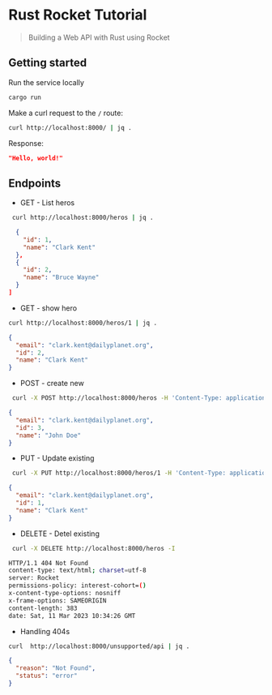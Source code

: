# Rust Rocket Tutorial

> Building a Web API with Rust using Rocket

## Getting started

Run the service locally

```bash
cargo run
```

Make a curl request to the `/` route:

```bash
curl http://localhost:8000/ | jq .
```

Response:

```json
"Hello, world!"
```

## Endpoints

- GET - List heros

```bash
 curl http://localhost:8000/heros | jq .
```

```json
  {
    "id": 1,
    "name": "Clark Kent"
  },
  {
    "id": 2,
    "name": "Bruce Wayne"
  }
]
```

- GET - show hero

```bash
curl http://localhost:8000/heros/1 | jq .
```

```json
{
  "email": "clark.kent@dailyplanet.org",
  "id": 2,
  "name": "Clark Kent"
}
```

- POST - create new

```bash
 curl -X POST http://localhost:8000/heros -H 'Content-Type: application/json' | jq .
```

```json
{
  "email": "clark.kent@dailyplanet.org",
  "id": 3,
  "name": "John Doe"
}
```

- PUT - Update existing

```bash
 curl -X PUT http://localhost:8000/heros/1 -H 'Content-Type: application/json' | jq .
```

```json
{
  "email": "clark.kent@dailyplanet.org",
  "id": 1,
  "name": "Clark Kent"
}
```

- DELETE - Detel existing

```bash
 curl -X DELETE http://localhost:8000/heros -I
```

```bash
HTTP/1.1 404 Not Found
content-type: text/html; charset=utf-8
server: Rocket
permissions-policy: interest-cohort=()
x-content-type-options: nosniff
x-frame-options: SAMEORIGIN
content-length: 383
date: Sat, 11 Mar 2023 10:34:26 GMT

```

- Handling 404s

```bash
curl  http://localhost:8000/unsupported/api | jq .
```

```json
{
  "reason": "Not Found",
  "status": "error"
}
```

